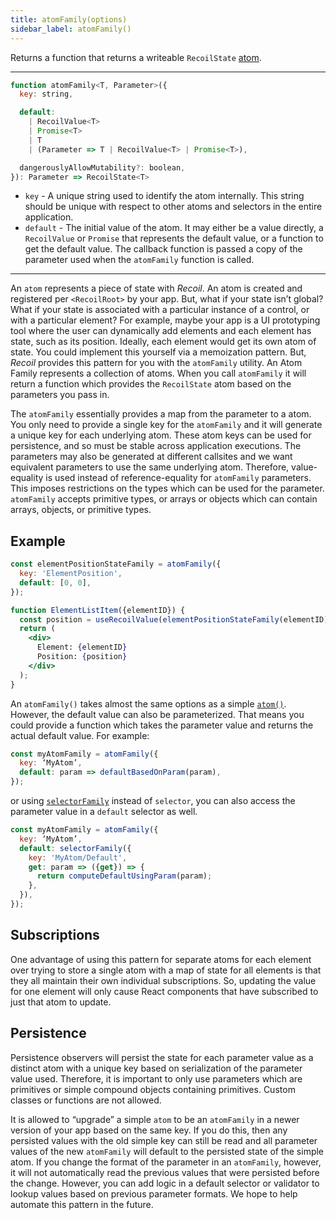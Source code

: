 ```yaml
---
title: atomFamily(options)
sidebar_label: atomFamily()
---
```


Returns a function that returns a writeable `RecoilState` [atom](/docs/api-reference/core/atom).

---

```jsx
function atomFamily<T, Parameter>({
  key: string,

  default:
    | RecoilValue<T>
    | Promise<T>
    | T
    | (Parameter => T | RecoilValue<T> | Promise<T>),

  dangerouslyAllowMutability?: boolean,
}): Parameter => RecoilState<T>
```

- `key` - A unique string used to identify the atom internally. This string should be unique with respect to other atoms and selectors in the entire application.
- `default` - The initial value of the atom. It may either be a value directly, a `RecoilValue` or `Promise` that represents the default value, or a function to get the default value. The callback function is passed a copy of the parameter used when the `atomFamily` function is called.

---

An `atom` represents a piece of state with _Recoil_. An atom is created and registered per `<RecoilRoot>` by your app. But, what if your state isn’t global? What if your state is associated with a particular instance of a control, or with a particular element? For example, maybe your app is a UI prototyping tool where the user can dynamically add elements and each element has state, such as its position. Ideally, each element would get its own atom of state. You could implement this yourself via a memoization pattern. But, _Recoil_ provides this pattern for you with the `atomFamily` utility. An Atom Family represents a collection of atoms. When you call `atomFamily` it will return a function which provides the `RecoilState` atom based on the parameters you pass in.

The `atomFamily` essentially provides a map from the parameter to a atom.  You only need to provide a single key for the `atomFamily` and it will generate a unique key for each underlying atom.  These atom keys can be used for persistence, and so must be stable across application executions.  The parameters may also be generated at different callsites and we want equivalent parameters to use the same underlying atom.  Therefore, value-equality is used instead of reference-equality for `atomFamily` parameters.  This imposes restrictions on the types which can be used for the parameter.  `atomFamily` accepts primitive types, or arrays or objects which can contain arrays, objects, or primitive types.

## Example

```jsx
const elementPositionStateFamily = atomFamily({
  key: 'ElementPosition',
  default: [0, 0],
});

function ElementListItem({elementID}) {
  const position = useRecoilValue(elementPositionStateFamily(elementID));
  return (
    <div>
      Element: {elementID}
      Position: {position}
    </div>
  );
}
```

An `atomFamily()` takes almost the same options as a simple [`atom()`](/docs/api-reference/core/atom).  However, the default value can also be parameterized. That means you could provide a function which takes the parameter value and returns the actual default value.  For example:

```jsx
const myAtomFamily = atomFamily({
  key: ‘MyAtom’,
  default: param => defaultBasedOnParam(param),
});
```

or using [`selectorFamily`](/docs/api-reference/utils/selectorFamily) instead of `selector`, you can also access the parameter value in a `default` selector as well.

```jsx
const myAtomFamily = atomFamily({
  key: ‘MyAtom’,
  default: selectorFamily({
    key: 'MyAtom/Default',
    get: param => ({get}) => {
      return computeDefaultUsingParam(param);
    },
  }),
});
```

## Subscriptions

One advantage of using this pattern for separate atoms for each element over trying to store a single atom with a map of state for all elements is that they all maintain their own individual subscriptions. So, updating the value for one element will only cause React components that have subscribed to just that atom to update.

## Persistence

Persistence observers will persist the state for each parameter value as a distinct atom with a unique key based on serialization of the parameter value used. Therefore, it is important to only use parameters which are primitives or simple compound objects containing primitives. Custom classes or functions are not allowed.

It is allowed to “upgrade” a simple `atom` to be an `atomFamily` in a newer version of your app based on the same key. If you do this, then any persisted values with the old simple key can still be read and all parameter values of the new `atomFamily` will default to the persisted state of the simple atom. If you change the format of the parameter in an `atomFamily`, however, it will not automatically read the previous values that were persisted before the change. However, you can add logic in a default selector or validator to lookup values based on previous parameter formats. We hope to help automate this pattern in the future.
